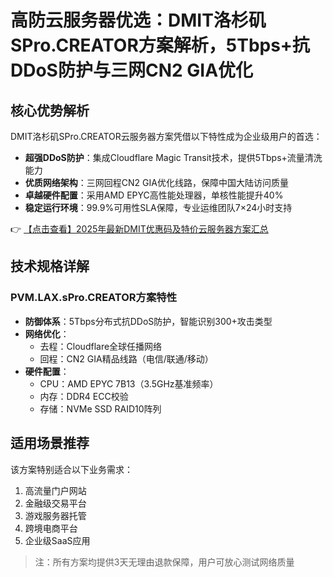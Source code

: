# 高防云服务器优选：DMIT洛杉矶SPro.CREATOR方案解析，5Tbps+抗DDoS防护与三网CN2 GIA优化

## 核心优势解析

DMIT洛杉矶SPro.CREATOR云服务器方案凭借以下特性成为企业级用户的首选：

- **超强DDoS防护**：集成Cloudflare Magic Transit技术，提供5Tbps+流量清洗能力
- **优质网络架构**：三网回程CN2 GIA优化线路，保障中国大陆访问质量
- **卓越硬件配置**：采用AMD EPYC高性能处理器，单核性能提升40%
- **稳定运行环境**：99.9%可用性SLA保障，专业运维团队7×24小时支持

👉 [【点击查看】2025年最新DMIT优惠码及特价云服务器方案汇总](https://bit.ly/dmit_coupon)

## 技术规格详解

### PVM.LAX.sPro.CREATOR方案特性

- **防御体系**：5Tbps分布式抗DDoS防护，智能识别300+攻击类型
- **网络优化**：
  - 去程：Cloudflare全球任播网络
  - 回程：CN2 GIA精品线路（电信/联通/移动）
- **硬件配置**：
  - CPU：AMD EPYC 7B13（3.5GHz基准频率）
  - 内存：DDR4 ECC校验
  - 存储：NVMe SSD RAID10阵列

## 适用场景推荐

该方案特别适合以下业务需求：
1. 高流量门户网站
2. 金融级交易平台
3. 游戏服务器托管
4. 跨境电商平台
5. 企业级SaaS应用

> 注：所有方案均提供3天无理由退款保障，用户可放心测试网络质量